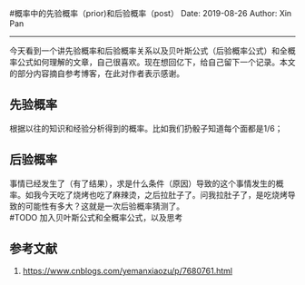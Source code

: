 #概率中的先验概率（prior)和后验概率（post）
Date: 2019-08-26
Author: Xin Pan

---
今天看到一个讲先验概率和后验概率关系以及贝叶斯公式（后验概率公式）和全概率公式如何理解的文章，自己很喜欢。现在想回亿下，给自己留下一个记录。本文的部分内容摘自参考博客，在此对作者表示感谢。  
## 先验概率
根据以往的知识和经验分析得到的概率。比如我们扔骰子知道每个面都是1/6；
## 后验概率
事情已经发生了（有了结果），求是什么条件（原因）导致的这个事情发生的概率。如我今天吃了烧烤也吃了麻辣烫，之后拉肚子了。问我拉肚子了，是吃烧烤导致的可能性有多大？这就是一次后验概率猜测了。  
#TODO
加入贝叶斯公式和全概率公式，以及思考
## 参考文献
1. https://www.cnblogs.com/yemanxiaozu/p/7680761.html